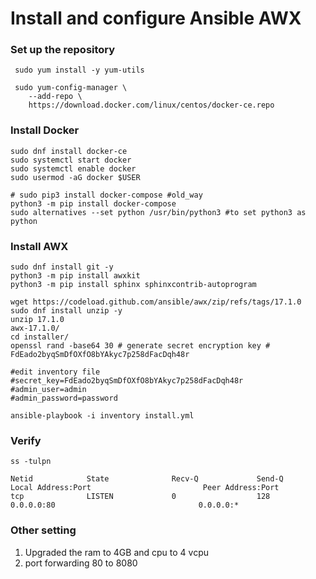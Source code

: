 # Install and configure Ansible AWX

### Set up the repository
```
 sudo yum install -y yum-utils
 
 sudo yum-config-manager \
    --add-repo \
    https://download.docker.com/linux/centos/docker-ce.repo

```

### Install Docker
```
sudo dnf install docker-ce
sudo systemctl start docker
sudo systemctl enable docker
sudo usermod -aG docker $USER

# sudo pip3 install docker-compose #old_way
python3 -m pip install docker-compose
sudo alternatives --set python /usr/bin/python3 #to set python3 as python
```

### Install AWX
```
sudo dnf install git -y 
python3 -m pip install awxkit
python3 -m pip install sphinx sphinxcontrib-autoprogram

wget https://codeload.github.com/ansible/awx/zip/refs/tags/17.1.0
sudo dnf install unzip -y
unzip 17.1.0
awx-17.1.0/
cd installer/
openssl rand -base64 30 # generate secret encryption key # FdEado2byqSmDfOXfO8bYAkyc7p258dFacDqh48r

#edit inventory file
#secret_key=FdEado2byqSmDfOXfO8bYAkyc7p258dFacDqh48r
#admin_user=admin
#admin_password=password

ansible-playbook -i inventory install.yml
```

### Verify
`ss -tulpn`

```
Netid            State              Recv-Q             Send-Q                         Local Address:Port                         Peer Address:Port                 
tcp              LISTEN             0                  128                                  0.0.0.0:80                                0.0.0.0:*      
```


### Other setting
1. Upgraded the ram to 4GB and cpu to 4 vcpu
2. port forwarding 80 to 8080
